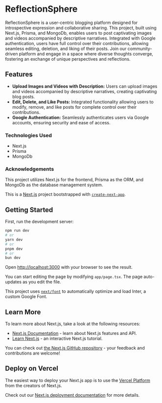 # ReflectionSphere

ReflectionSphere is a user-centric blogging platform designed for introspective expression and collaborative sharing. This project, built using Next.js, Prisma, and MongoDb, enables users to post captivating images and videos accompanied by descriptive narratives. Integrated with Google authentication, users have full control over their contributions, allowing seamless editing, deletion, and liking of their posts. Join our community-driven platform and engage in a space where diverse thoughts converge, fostering an exchange of unique perspectives and reflections.

## Features

- **Upload Images and Videos with Description:** Users can upload images and videos accompanied by descriptive narratives, creating captivating blog posts.
- **Edit, Delete, and Like Posts:** Integrated functionality allowing users to modify, remove, and like posts for complete control over their contributions.
- **Google Authentication:** Seamlessly authenticates users via Google accounts, ensuring security and ease of access.

### Technologies Used

- Next.js
- Prisma
- MongoDb

### Acknowledgements

This project utilizes Next.js for the frontend, Prisma as the ORM, and MongoDb as the database management system.



This is a [Next.js](https://nextjs.org/) project bootstrapped with [`create-next-app`](https://github.com/vercel/next.js/tree/canary/packages/create-next-app).

## Getting Started

First, run the development server:

```bash
npm run dev
# or
yarn dev
# or
pnpm dev
# or
bun dev
```

Open [http://localhost:3000](http://localhost:3000) with your browser to see the result.

You can start editing the page by modifying `app/page.tsx`. The page auto-updates as you edit the file.

This project uses [`next/font`](https://nextjs.org/docs/basic-features/font-optimization) to automatically optimize and load Inter, a custom Google Font.

## Learn More

To learn more about Next.js, take a look at the following resources:

- [Next.js Documentation](https://nextjs.org/docs) - learn about Next.js features and API.
- [Learn Next.js](https://nextjs.org/learn) - an interactive Next.js tutorial.

You can check out [the Next.js GitHub repository](https://github.com/vercel/next.js/) - your feedback and contributions are welcome!

## Deploy on Vercel

The easiest way to deploy your Next.js app is to use the [Vercel Platform](https://vercel.com/new?utm_medium=default-template&filter=next.js&utm_source=create-next-app&utm_campaign=create-next-app-readme) from the creators of Next.js.

Check out our [Next.js deployment documentation](https://nextjs.org/docs/deployment) for more details.

#
